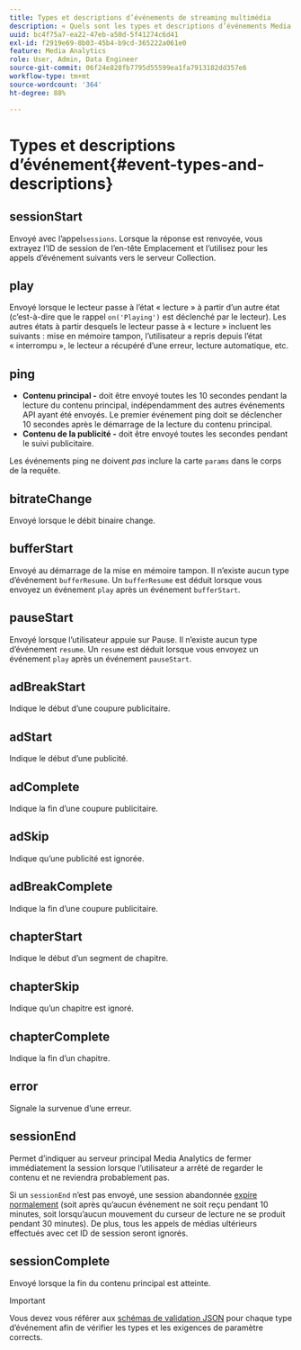 ```yaml
---
title: Types et descriptions d’événements de streaming multimédia
description: « Quels sont les types et descriptions d’événements Media Collection ? "
uuid: bc4f75a7-ea22-47eb-a50d-5f41274c6d41
exl-id: f2919e69-8b03-45b4-b9cd-365222a061e0
feature: Media Analytics
role: User, Admin, Data Engineer
source-git-commit: 06f24e828fb7795d55599ea1fa7913182dd357e6
workflow-type: tm+mt
source-wordcount: '364'
ht-degree: 88%

---
```


# Types et descriptions d’événement{#event-types-and-descriptions}

## sessionStart

Envoyé avec l’appel`sessions`. Lorsque la réponse est renvoyée, vous extrayez l’ID de session de l’en-tête Emplacement et l’utilisez pour les appels d’événement suivants vers le serveur Collection.

## play

Envoyé lorsque le lecteur passe à l’état « lecture » à partir d’un autre état (c’est-à-dire que le rappel `on('Playing')` est déclenché par le lecteur). Les autres états à partir desquels le lecteur passe à « lecture » incluent les suivants : mise en mémoire tampon, l’utilisateur a repris depuis l’état « interrompu », le lecteur a récupéré d’une erreur, lecture automatique, etc.

## ping

* **Contenu principal -** doit être envoyé toutes les 10 secondes pendant la lecture du contenu principal, indépendamment des autres événements API ayant été envoyés. Le premier événement ping doit se déclencher 10 secondes après le démarrage de la lecture du contenu principal.
* **Contenu de la publicité -** doit être envoyé toutes les secondes pendant le suivi publicitaire.

Les événements ping ne doivent *pas* inclure la carte `params` dans le corps de la requête.

## bitrateChange

Envoyé lorsque le débit binaire change.

## bufferStart

Envoyé au démarrage de la mise en mémoire tampon. Il n’existe aucun type d’événement `bufferResume`. Un `bufferResume` est déduit lorsque vous envoyez un événement `play` après un événement `bufferStart`.

## pauseStart

Envoyé lorsque l’utilisateur appuie sur Pause. Il n’existe aucun type d’événement `resume`. Un `resume` est déduit lorsque vous envoyez un événement `play` après un événement `pauseStart`.

## adBreakStart

Indique le début d’une coupure publicitaire.

## adStart

Indique le début d’une publicité.

## adComplete

Indique la fin d’une coupure publicitaire.

## adSkip

Indique qu’une publicité est ignorée.

## adBreakComplete

Indique la fin d’une coupure publicitaire.

## chapterStart

Indique le début d’un segment de chapitre.

## chapterSkip

Indique qu’un chapitre est ignoré.

## chapterComplete

Indique la fin d’un chapitre.

## error

Signale la survenue d’une erreur.

## sessionEnd

Permet d’indiquer au serveur principal Media Analytics de fermer immédiatement la session lorsque l’utilisateur a arrêté de regarder le contenu et ne reviendra probablement pas.

Si un `sessionEnd` n’est pas envoyé, une session abandonnée [expire normalement](../mc-api-impl/mc-api-timeout.md) (soit après qu’aucun événement ne soit reçu pendant 10 minutes, soit lorsqu’aucun mouvement du curseur de lecture ne se produit pendant 30 minutes). De plus, tous les appels de médias ultérieurs effectués avec cet ID de session seront ignorés.

## sessionComplete

Envoyé lorsque la fin du contenu principal est atteinte.

>[!IMPORTANT]
>
>Vous devez vous référer aux [schémas de validation JSON](mc-api-json-validation.md) pour chaque type d’événement afin de vérifier les types et les exigences de paramètre corrects.
